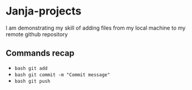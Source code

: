 # Janja-projects

I am demonstrating my skill of adding files from my local machine to my remote github repository

## Commands recap

- `bash git add`
- `bash git commit -m "Commit message"`
- `bash git push`

